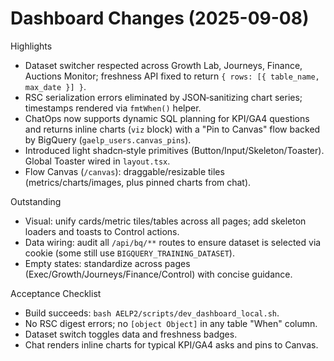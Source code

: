 # Dashboard Changes (2025-09-08)

Highlights
- Dataset switcher respected across Growth Lab, Journeys, Finance, Auctions Monitor; freshness API fixed to return `{ rows: [{ table_name, max_date }] }`.
- RSC serialization errors eliminated by JSON‑sanitizing chart series; timestamps rendered via `fmtWhen()` helper.
- ChatOps now supports dynamic SQL planning for KPI/GA4 questions and returns inline charts (`viz` block) with a "Pin to Canvas" flow backed by BigQuery (`gaelp_users.canvas_pins`).
- Introduced light shadcn‑style primitives (Button/Input/Skeleton/Toaster). Global Toaster wired in `layout.tsx`.
- Flow Canvas (`/canvas`): draggable/resizable tiles (metrics/charts/images, plus pinned charts from chat).

Outstanding
- Visual: unify cards/metric tiles/tables across all pages; add skeleton loaders and toasts to Control actions.
- Data wiring: audit all `/api/bq/**` routes to ensure dataset is selected via cookie (some still use `BIGQUERY_TRAINING_DATASET`).
- Empty states: standardize across pages (Exec/Growth/Journeys/Finance/Control) with concise guidance.

Acceptance Checklist
- Build succeeds: `bash AELP2/scripts/dev_dashboard_local.sh`.
- No RSC digest errors; no `[object Object]` in any table "When" column.
- Dataset switch toggles data and freshness badges.
- Chat renders inline charts for typical KPI/GA4 asks and pins to Canvas.
